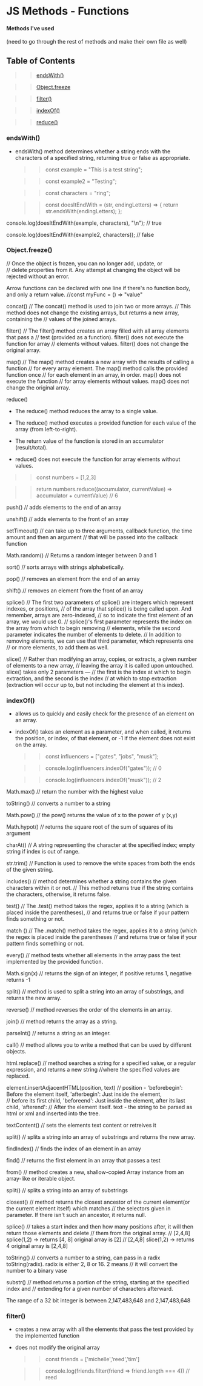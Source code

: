 # JS Methods - Functions

#### Methods I've used

(need to go through the rest of methods and make their own file as well)

## Table of Contents

> > [endsWith()](#endsWith)

> > [Object.freeze](#objectFreeze)

> > [filter()](#filter)

> > [indexOf()](#indexOf)

> > [reduce()](#reduce)

<a name="endsWith"></a>

### endsWith()

- endsWith() method determines whether a string ends with the characters of a
  specified string, returning true or false as appropriate.

  > > const example = "This is a test string";

  > > const example2 = "Testing";

  > > const characters = "ring";

  > > const doesItEndWith = (str, endingLetters) => {
  > > return str.endsWith(endingLetters);
  > > };

console.log(doesItEndWith(example, characters), "\n"); // true

console.log(doesItEndWith(example2, characters)); // false

<a name="objectFreeze"></a>

### Object.freeze()

// Once the object is frozen, you can no longer add, update, or  
// delete properties from it. Any attempt at changing the object will be rejected without an error.

Arrow functions can be declared with one line if there's no function body, and only a return value.
//const myFunc = () => "value"

concat()
// The concat() method is used to join two or more arrays.
// This method does not change the existing arrays, but returns a new array, containing the
// values of the joined arrays.

filter()
// The filter() method creates an array filled with all array elements that pass a
// test (provided as a function). filter() does not execute the function for array
// elements without values. filter() does not change the original array.

map()
// The map() method creates a new array with the results of calling a function
// for every array element. The map() method calls the provided function once
// for each element in an array, in order. map() does not execute the function
// for array elements without values. map() does not change the original array.

<a name="reduce"></a>

reduce()

- The reduce() method reduces the array to a single value.

- The reduce() method executes a provided function for each value of the array (from left-to-right).

- The return value of the function is stored in an accumulator (result/total).

- reduce() does not execute the function for array elements without values.

> > const numbers = [1,2,3]

> > return numbers.reduce((accumulator, currentValue) => accumulator + currentValue) // 6

push()
// adds elements to the end of an array

unshift()
// adds elements to the front of an array

setTimeout()
// can take up to three arguments, callback function, the time amount and then an argument
// that will be passed into the callback function

Math.random()
// Returns a random integer between 0 and 1

sort()
// sorts arrays with strings alphabetically.

pop()
// removes an element from the end of an array

shift()
// removes an element from the front of an array

splice()
// The first two parameters of splice() are integers which represent indexes, or positions,
// of the array that splice() is being called upon. And remember, arrays are zero-indexed,
// so to indicate the first element of an array, we would use 0.
// splice()'s first parameter represents the index on the array from which to begin removing
// elements, while the second parameter indicates the number of elements to delete.
// In addition to removing elements, we can use that third parameter, which represents one
// or more elements, to add them as well.

slice()
// Rather than modifying an array, copies, or extracts, a given number of elements to a new array,
// leaving the array it is called upon untouched. slice() takes only 2 parameters —
// the first is the index at which to begin extraction, and the second is the index
// at which to stop extraction (extraction will occur up to, but not including the element at this index).

<a name="indexOf"></a>

### indexOf()

- allows us to quickly and easily check for the presence of an element on an array.
- indexOf() takes an element as a parameter, and when called, it returns the position, or index,
  of that element, or -1 if the element does not exist on the array.

  > > const influencers = ["gates", "jobs", "musk"];

  > > console.log(influencers.indexOf("gates")); // 0

  > > console.log(influencers.indexOf("musk")); // 2

Math.max()
// return the number with the highest value

toString()
// converts a number to a string

Math.pow()
// the pow() returns the value of x to the power of y (x,y)

Math.hypot()
// returns the square root of the sum of squares of its argument

charAt()
// A string representing the character at the specified index; empty string if index is out of range.

str.trim()
// Function is used to remove the white spaces from both the ends of the given string.

includes()
// method determines whether a string contains the given characters within it or not.
// This method returns true if the string contains the characters, otherwise, it returns false.

test()
// The .test() method takes the regex, applies it to a string (which is placed inside the parentheses),
// and returns true or false if your pattern finds something or not.

match ()
// The .match() method takes the regex, applies it to a string (which the regex is placed inside the parentheses
// and returns true or false if your pattern finds something or not.

every()
// method tests whether all elements in the array pass the test implemented by the provided function.

Math.sign(x)
// returns the sign of an integer, if positive returns 1, negative returns -1

split()
// method is used to split a string into an array of substrings, and returns the new array.

reverse()
// method reverses the order of the elements in an array.

join()
// method returns the array as a string.

parseInt()
// returns a string as an integer.

call()
// method allows you to write a method that can be used by different objects.

html.replace()
// method searches a string for a specified value, or a regular expression, and returns a new string
//where the specified values are replaced.

element.insertAdjacentHTML(position, text)
// position - 'beforebegin': Before the element itself, 'afterbegin': Just inside the element,  
// before its first child, 'beforeend': Just inside the element, after its last child, 'afterend':
// After the element itself. text - the string to be parsed as html or xml and inserted into the tree.

textContent()
// sets the elements text content or retreives it

split()
// splits a string into an array of substrings and returns the new array.

findIndex()
// finds the index of an element in an array

find()
// returns the first element in an array that passes a test

from()
// method creates a new, shallow-copied Array instance from an array-like or iterable object.

split()
// splits a string into an array of substrings

closest()
// method returns the closest ancestor of the current element(or the current element itself) which matches
// the selectors given in parameter. If there isn't such an ancestor, it returns null.

splice()
// takes a start index and then how many positions after, it will then return those elements and delete
// them from the original array.
// [2,4,8] splice(1,2) -> returns [4, 8] original array is [2]
// [2,4,8] slice(1,2) -> returns 4 original array is [2,4,8]

toString()
// converts a number to a string, can pass in a radix toString(radix). radix is either 2, 8 or 16. 2 means
// it will convert the number to a binary vase

substr()
// method returns a portion of the string, starting at the specified index and
// extending for a given number of characters afterward.

The range of a 32 bit integer is between 2,147,483,648 and 2,147,483,648

<a name="filter"></a>

### filter()

- creates a new array with all the elements that pass the test provided by the implemented function
- does not modify the original array

  > > const friends = ['michelle','reed','tim']

  > > console.log(friends.filter(friend => friend.length === 4)) // reed
